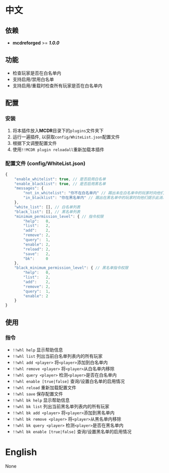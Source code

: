 
# 中文

## 依赖
- **mcdreforged** >= ***1.0.0***

## 功能
- 检查玩家是否在白名单内
- 支持启用/禁用白名单
- 支持启用/重载时检查所有玩家是否在白名单内

## 配置

### 安装
1. 将本插件放入**MCDR**目录下的`plugins`文件夹下
2. 运行一遍插件, 以获取`config/WhiteList.json`配置文件
3. 根据下文调整配置文件
4. 使用`!!MCDR plugin reloadall`重新加载本插件

### 配置文件 (config/WhiteList.json)
```javascript
{
    "enable_whitelist": true, // 是否启用白名单
    "enable_blacklist": true, // 是否启用黑名单
    "messages": {
        "not_in_whitelist": "你不在白名单内" // 踢出未在白名单中的玩家时向他们提示此消息
        "in_blacklist": "你在黑名单内" // 踢出在黑名单中的玩家时向他们提示此消息
    },
    "white_list": [], // 白名单列表
    "black_list": [], // 黑名单列表
    "minimum_permission_level": { // 指令权限
        "help":   0,
        "list":   2,
        "add":    2,
        "remove": 2,
        "query":  1,
        "enable": 2,
        "reload": 2,
        "save":   2,
        "bk":     0
    },
    "black_minimum_permission_level": { // 黑名单指令权限
        "help":   0,
        "list":   2,
        "add":    2,
        "remove": 2,
        "query":  1,
        "enable": 2
    }
}
```

## 使用
### 指令

- `!!whl help` 显示帮助信息
- `!!whl list` 列出当前白名单列表内的所有玩家
- `!!whl add <player>` 将`<player>`添加到白名单内
- `!!whl remove <player>` 将`<player>`从白名单内移除
- `!!whl query <player>` 检测`<player>`是否在白名单内
- `!!whl enable [true|false]` 查询/设置白名单的启用情况
- `!!whl reload` 重新加载配置文件
- `!!whl save` 保存配置文件
- `!!whl bk help` 显示帮助信息
- `!!whl bk list` 列出当前黑名单列表内的所有玩家
- `!!whl bk add <player>` 将`<player>`添加到黑名单内
- `!!whl bk remove <player>` 将`<player>`从黑名单内移除
- `!!whl bk query <player>` 检测`<player>`是否在黑名单内
- `!!whl bk enable [true|false]` 查询/设置黑名单的启用情况

# English
None
